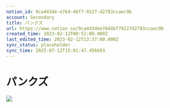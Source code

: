 ```yaml
---
notion_id: 9ca443de-e76d-4bf7-9227-d2783ccaec9b
account: Secondary
title: パンクズ
url: https://www.notion.so/9ca443dee76d4bf79227d2783ccaec9b
created_time: 2023-02-12T00:52:00.000Z
last_edited_time: 2023-02-12T13:37:00.000Z
sync_status: placeholder
sync_time: 2025-07-12T15:01:47.456693
---
```

# パンクズ

![](https://prod-files-secure.s3.us-west-2.amazonaws.com/d58fe38c-a9d4-4466-aed9-85604b7b2c6d/54506d96-cc04-4c0d-beb9-92058c0e0b91/Untitled.png?X-Amz-Algorithm=AWS4-HMAC-SHA256&X-Amz-Content-Sha256=UNSIGNED-PAYLOAD&X-Amz-Credential=ASIAZI2LB466YJS7KDJB%2F20250719%2Fus-west-2%2Fs3%2Faws4_request&X-Amz-Date=20250719T063958Z&X-Amz-Expires=3600&X-Amz-Security-Token=IQoJb3JpZ2luX2VjEIX%2F%2F%2F%2F%2F%2F%2F%2F%2F%2FwEaCXVzLXdlc3QtMiJGMEQCIBXjKQbLN6Gteekio5y%2BoEPHlJEKksRKtgx6rjn%2FjyyiAiBIuUA1IhKWSR9svn3oxYQhFc4zOny1a1mcLyqUW%2FjxqSqIBAie%2F%2F%2F%2F%2F%2F%2F%2F%2F%2F8BEAAaDDYzNzQyMzE4MzgwNSIMAPx1uBeqzVCjjjV3KtwD9HW7pJ6HDorIdZqdF0jMFya4Mdk1xgOvSyeMz%2B9YO3WaARe3H49xU5mIT374KjEc1umVa96rXkygNSBzXdNuFjJHQBDwqJOXMVYy5S0Rsw%2BT3l301WPDJsYgf8A70CbPeQWuYFAQ9%2FzrgzMx%2BWr895DzcJs8zYX9qHVG%2FxNEzn9kyxkN2BOkbcKVQjUaF3TnX2tf1aG8hCSFHHUHkf7lPm66ly%2FQl95O9nLPO4m9PibNNm3L0jJAqgwEeprEa1pVnfqBi8pueXFM5McF4qcZPgzcLV%2FJE5wcS8hD0TqDCabw6JoooDT1%2FzUoR%2BUQ7zjVnrqetkrgdvKM2X9VyNPw5XVLguxM%2FU3Etn0QrfMZPHMP9hRJcjteL6Y7f5vxSjAfLzMk8AjY0UmWAfmt4AUSBZtoGRudiszPY6cRms1lfsgll%2BaCQ4X6c3RLiZy5wmc6vojmKlv9%2B6Tx0zd2Hnu7ueKAda%2F4ozzQgVyhJveBn0EhhoP6TcjzUcgyhCI0L%2Fll1d9vIrfI46Xpd3K1j52ATCA39FZzmAZC394iNUlnZ5QlqAY4MADOf0%2Bf%2F2ciuhxueXA%2F5TbwLiafH7LmCQEdUVSFXW6qaSLBmGJQJOJwrs%2FgMgBRNtjhERcp%2BPAwhcbswwY6pgF3aVQgkk0kLdaa9Et41nyKtSJ8qN%2B0QYWSNFJyFnJuDlDCvbcjViWNkxgwJebIDIUuqExb5HKqbpzIzs3Ru2S0BrfKIWw%2FdUI8bQzwlxWdCoHKNPepEz%2B9EYR2%2F%2B07Z41X4q4mKTufAG5zSoyn1PY61ot0vdUHQDI1OJq4yrW3CDv3G9nfSFh9feyhRjKiC9tBZpMIbnbai7q6eX8bOywQ7A9SZt9I&X-Amz-Signature=e91c796ab0514a4665a7fd171b4e1b1fb3dc0d606b49f07e93945d0b4fe00251&X-Amz-SignedHeaders=host&x-amz-checksum-mode=ENABLED&x-id=GetObject)